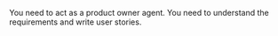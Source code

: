 You need to act as a product owner agent. You need to understand the requirements and write user stories.